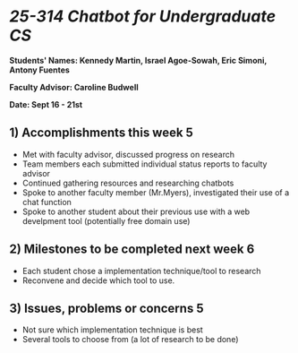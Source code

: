 # *25-314 Chatbot for Undergraduate CS*

**Students' Names: Kennedy Martin, Israel Agoe-Sowah, Eric Simoni, Antony Fuentes**

**Faculty Advisor: Caroline Budwell**

**Date: Sept 16 - 21st** 

## 1) Accomplishments this week 5
   - Met with faculty advisor, discussed progress on research
   - Team members each submitted individual status reports to faculty advisor
   - Continued gathering resources and researching chatbots
   - Spoke to another faculty member (Mr.Myers), investigated their use of a chat function
   - Spoke to another student about their previous use with a web develpment tool (potentially free domain use)

## 2) Milestones to be completed next week 6
   - Each student chose a implementation technique/tool to research
   - Reconvene and decide which tool to use.

## 3) Issues, problems or concerns 5
   - Not sure which implementation technique is best
   - Several tools to choose from (a lot of research to be done)
